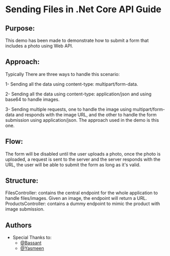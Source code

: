 # Sending Files in .Net Core API Guide

## Purpose:
This demo has been made to demonstrate how to submit a form that includes a photo using Web API.

## Approach:
Typically There are three ways to handle this scenario:

  1- Sending all the data using content-type: multipart/form-data.
  
  2- Sending all the data using content-type: application/json and using base64 to handle images.
  
  3- Sending multiple requests, one to handle the image using multipart/form-data and responds with the image URL, and the other to handle the form submission using application/json. The approach used in the demo is this one. 

## Flow:
The form will be disabled until the user uploads a photo, once the photo is uploaded, a request is sent to the server and the server responds with the URL, the user will be able to submit the form as long as it's valid.

## Structure:
FilesController: contains the central endpoint for the whole application to handle files/images. Given an image, the endpoint will return a URL.
ProductsController: contains a dummy endpoint to mimic the product with image submission.

## Authors
- Special Thanks to:
  - [@Bassant](https://github.com/Bassanthebashi)
  - [@Yasmeen](https://github.com/yasminomar)
